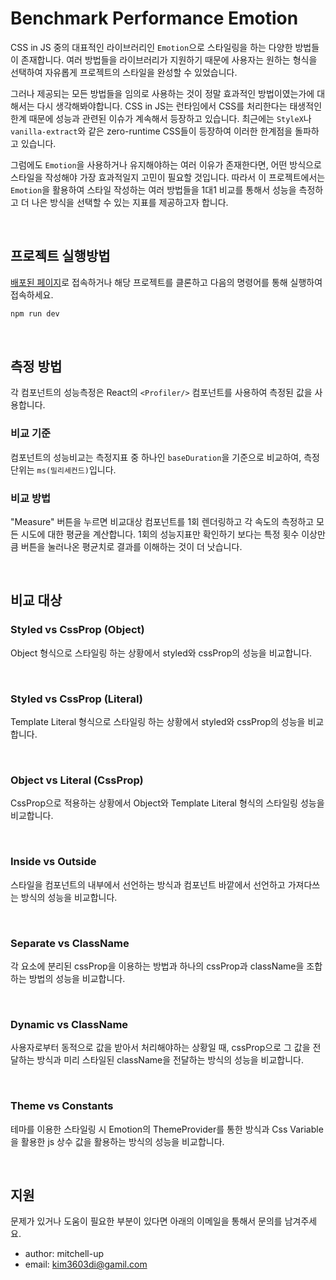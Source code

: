 # Benchmark Performance Emotion
CSS in JS 중의 대표적인 라이브러리인 `Emotion`으로 스타일링을 하는 다양한 방법들이 존재합니다. 여러 방법들을 라이브러리가 지원하기 때문에 사용자는 원하는 형식을 선택하여 자유롭게 프로젝트의 스타일을 완성할 수 있었습니다.

그러나 제공되는 모든 방법들을 임의로 사용하는 것이 정말 효과적인 방법이였는가에 대해서는 다시 생각해봐야합니다. CSS in JS는 런타임에서 CSS를 처리한다는 태생적인 한계 때문에 성능과 관련된 이슈가 계속해서 등장하고 있습니다. 최근에는 `StyleX`나 `vanilla-extract`와 같은 zero-runtime CSS들이 등장하여 이러한 한계점을 돌파하고 있습니다.

그럼에도 `Emotion`을 사용하거나 유지해야하는 여러 이유가 존재한다면, 어떤 방식으로 스타일을 작성해야 가장 효과적일지 고민이 필요할 것입니다. 따라서 이 프로젝트에서는 `Emotion`을 활용하여 스타일 작성하는 여러 방법들을 1대1 비교를 통해서 성능을 측정하고 더 나은 방식을 선택할 수 있는 지표를 제공하고자 합니다.

<br/>

## 프로젝트 실행방법
[배포된 페이지](https://mitchell-up.github.io/benchmark-performance-emotion)로 접속하거나 해당 프로젝트를 클론하고 다음의 명령어를 통해 실행하여 접속하세요.

```bash
npm run dev 
```

<br/>

## 측정 방법
각 컴포넌트의 성능측정은 React의 `<Profiler/>` 컴포넌트를 사용하여 측정된 값을 사용합니다.

### 비교 기준
컴포넌트의 성능비교는 측정지표 중 하나인 `baseDuration`을 기준으로 비교하여, 측정단위는 `ms(밀리세컨드)`입니다.

### 비교 방법
"Measure" 버튼을 누르면 비교대상 컴포넌트를 1회 렌더링하고 각 속도의 측정하고 모든 시도에 대한 평균을 계산합니다. 1회의 성능지표만 확인하기 보다는 특정 횟수 이상만큼 버튼을 눌러나온 평균치로 결과를 이해하는 것이 더 낫습니다.

<br/>

## 비교 대상

### Styled vs CssProp (Object)
Object 형식으로 스타일링 하는 상황에서 styled와 cssProp의 성능을 비교합니다.

<br/>

### Styled vs CssProp (Literal)
Template Literal 형식으로 스타일링 하는 상황에서 styled와 cssProp의 성능을 비교합니다.

<br/>

### Object vs Literal (CssProp)
CssProp으로 적용하는 상황에서 Object와 Template Literal 형식의 스타일링 성능을 비교합니다.

<br/>

### Inside vs Outside
스타일을 컴포넌트의 내부에서 선언하는 방식과 컴포넌트 바깥에서 선언하고 가져다쓰는 방식의 성능을 비교합니다.

<br/>

### Separate vs ClassName
각 요소에 분리된 cssProp을 이용하는 방법과 하나의 cssProp과 className을 조합하는 방법의 성능을 비교합니다.

<br/>

### Dynamic vs ClassName
사용자로부터 동적으로 값을 받아서 처리해야하는 상황일 때, cssProp으로 그 값을 전달하는 방식과 미리 스타일된 className을 전달하는 방식의 성능을 비교합니다.

<br/>

### Theme vs Constants
테마를 이용한 스타일링 시 Emotion의 ThemeProvider를 통한 방식과 Css Variable을 활용한 js 상수 값을 활용하는 방식의 성능을 비교합니다.

<br/>

## 지원
문제가 있거나 도움이 필요한 부분이 있다면 아래의 이메일을 통해서 문의를 남겨주세요.
- author: mitchell-up
- email: kim3603di@gamil.com
